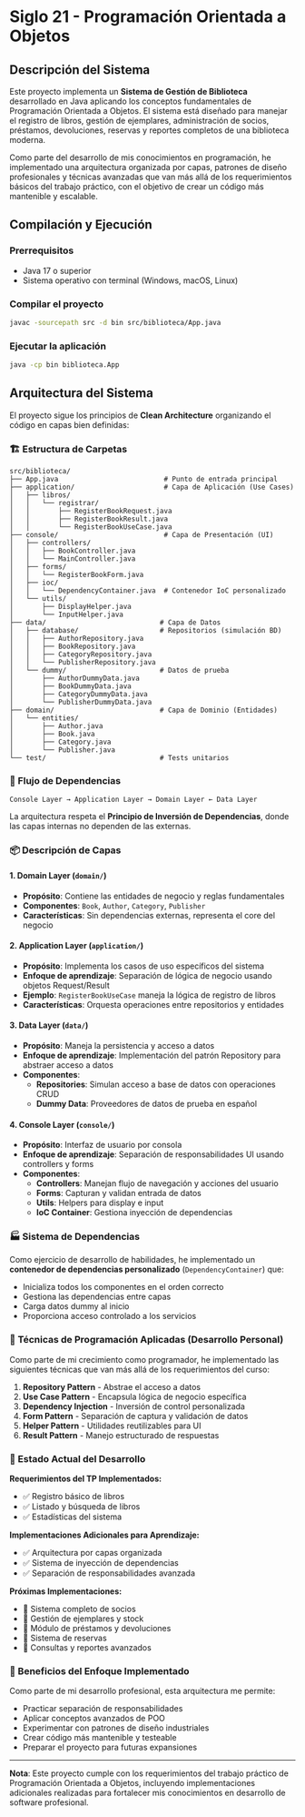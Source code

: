 # Siglo 21 - Programación Orientada a Objetos

## Descripción del Sistema

Este proyecto implementa un **Sistema de Gestión de Biblioteca** desarrollado en Java aplicando los conceptos fundamentales de Programación Orientada a Objetos. El sistema está diseñado para manejar el registro de libros, gestión de ejemplares, administración de socios, préstamos, devoluciones, reservas y reportes completos de una biblioteca moderna.

Como parte del desarrollo de mis conocimientos en programación, he implementado una arquitectura organizada por capas, patrones de diseño profesionales y técnicas avanzadas que van más allá de los requerimientos básicos del trabajo práctico, con el objetivo de crear un código más mantenible y escalable.

## Compilación y Ejecución

### Prerrequisitos

- Java 17 o superior
- Sistema operativo con terminal (Windows, macOS, Linux)

### Compilar el proyecto

```bash
javac -sourcepath src -d bin src/biblioteca/App.java
```

### Ejecutar la aplicación

```bash
java -cp bin biblioteca.App
```

## Arquitectura del Sistema

El proyecto sigue los principios de **Clean Architecture** organizando el código en capas bien definidas:

### 🏗️ Estructura de Carpetas

```
src/biblioteca/
├── App.java                          # Punto de entrada principal
├── application/                      # Capa de Aplicación (Use Cases)
│   ├── libros/
│   │   └── registrar/
│   │       ├── RegisterBookRequest.java
│   │       ├── RegisterBookResult.java
│   │       └── RegisterBookUseCase.java
├── console/                          # Capa de Presentación (UI)
│   ├── controllers/
│   │   ├── BookController.java
│   │   └── MainController.java
│   ├── forms/
│   │   └── RegisterBookForm.java
│   ├── ioc/
│   │   └── DependencyContainer.java  # Contenedor IoC personalizado
│   └── utils/
│       ├── DisplayHelper.java
│       └── InputHelper.java
├── data/                            # Capa de Datos
│   ├── database/                    # Repositorios (simulación BD)
│   │   ├── AuthorRepository.java
│   │   ├── BookRepository.java
│   │   ├── CategoryRepository.java
│   │   └── PublisherRepository.java
│   └── dummy/                       # Datos de prueba
│       ├── AuthorDummyData.java
│       ├── BookDummyData.java
│       ├── CategoryDummyData.java
│       └── PublisherDummyData.java
├── domain/                          # Capa de Dominio (Entidades)
│   └── entities/
│       ├── Author.java
│       ├── Book.java
│       ├── Category.java
│       └── Publisher.java
└── test/                            # Tests unitarios
```

### 🔄 Flujo de Dependencias

```
Console Layer → Application Layer → Domain Layer ← Data Layer
```

La arquitectura respeta el **Principio de Inversión de Dependencias**, donde las capas internas no dependen de las externas.

### 📦 Descripción de Capas

#### **1. Domain Layer** (`domain/`)

- **Propósito**: Contiene las entidades de negocio y reglas fundamentales
- **Componentes**: `Book`, `Author`, `Category`, `Publisher`
- **Características**: Sin dependencias externas, representa el core del negocio

#### **2. Application Layer** (`application/`)

- **Propósito**: Implementa los casos de uso específicos del sistema
- **Enfoque de aprendizaje**: Separación de lógica de negocio usando objetos Request/Result
- **Ejemplo**: `RegisterBookUseCase` maneja la lógica de registro de libros
- **Características**: Orquesta operaciones entre repositorios y entidades

#### **3. Data Layer** (`data/`)

- **Propósito**: Maneja la persistencia y acceso a datos
- **Enfoque de aprendizaje**: Implementación del patrón Repository para abstraer acceso a datos
- **Componentes**:
  - **Repositories**: Simulan acceso a base de datos con operaciones CRUD
  - **Dummy Data**: Proveedores de datos de prueba en español

#### **4. Console Layer** (`console/`)

- **Propósito**: Interfaz de usuario por consola
- **Enfoque de aprendizaje**: Separación de responsabilidades UI usando controllers y forms
- **Componentes**:
  - **Controllers**: Manejan flujo de navegación y acciones del usuario
  - **Forms**: Capturan y validan entrada de datos
  - **Utils**: Helpers para display e input
  - **IoC Container**: Gestiona inyección de dependencias

### 🏭 Sistema de Dependencias

Como ejercicio de desarrollo de habilidades, he implementado un **contenedor de dependencias personalizado** (`DependencyContainer`) que:

- Inicializa todos los componentes en el orden correcto
- Gestiona las dependencias entre capas
- Carga datos dummy al inicio
- Proporciona acceso controlado a los servicios

### 🔧 Técnicas de Programación Aplicadas (Desarrollo Personal)

Como parte de mi crecimiento como programador, he implementado las siguientes técnicas que van más allá de los requerimientos del curso:

1. **Repository Pattern** - Abstrae el acceso a datos
2. **Use Case Pattern** - Encapsula lógica de negocio específica
3. **Dependency Injection** - Inversión de control personalizada
4. **Form Pattern** - Separación de captura y validación de datos
5. **Helper Pattern** - Utilidades reutilizables para UI
6. **Result Pattern** - Manejo estructurado de respuestas

### 🎯 Estado Actual del Desarrollo

**Requerimientos del TP Implementados:**

- ✅ Registro básico de libros
- ✅ Listado y búsqueda de libros
- ✅ Estadísticas del sistema

**Implementaciones Adicionales para Aprendizaje:**

- ✅ Arquitectura por capas organizada
- ✅ Sistema de inyección de dependencias
- ✅ Separación de responsabilidades avanzada

**Próximas Implementaciones:**

- 🔄 Sistema completo de socios
- 🔄 Gestión de ejemplares y stock
- 🔄 Módulo de préstamos y devoluciones
- 🔄 Sistema de reservas
- 🔄 Consultas y reportes avanzados

### 🚀 Beneficios del Enfoque Implementado

Como parte de mi desarrollo profesional, esta arquitectura me permite:

- Practicar separación de responsabilidades
- Aplicar conceptos avanzados de POO
- Experimentar con patrones de diseño industriales
- Crear código más mantenible y testeable
- Preparar el proyecto para futuras expansiones

---

**Nota**: Este proyecto cumple con los requerimientos del trabajo práctico de Programación Orientada a Objetos, incluyendo implementaciones adicionales realizadas para fortalecer mis conocimientos en desarrollo de software profesional.
